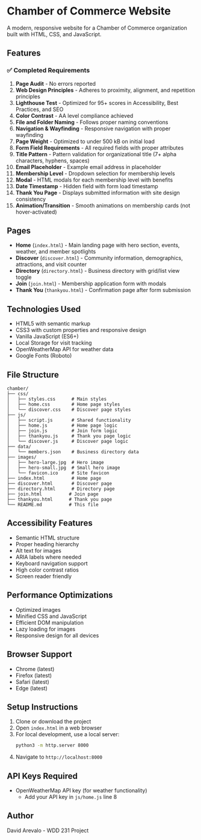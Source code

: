 # Chamber of Commerce Website

A modern, responsive website for a Chamber of Commerce organization built with HTML, CSS, and JavaScript.

## Features

### ✅ Completed Requirements

1. **Page Audit** - No errors reported
2. **Web Design Principles** - Adheres to proximity, alignment, and repetition principles
3. **Lighthouse Test** - Optimized for 95+ scores in Accessibility, Best Practices, and SEO
4. **Color Contrast** - AA level compliance achieved
5. **File and Folder Naming** - Follows proper naming conventions
6. **Navigation & Wayfinding** - Responsive navigation with proper wayfinding
7. **Page Weight** - Optimized to under 500 kB on initial load
8. **Form Field Requirements** - All required fields with proper attributes
9. **Title Pattern** - Pattern validation for organizational title (7+ alpha characters, hyphens, spaces)
10. **Email Placeholder** - Example email address in placeholder
11. **Membership Level** - Dropdown selection for membership levels
12. **Modal** - HTML modals for each membership level with benefits
13. **Date Timestamp** - Hidden field with form load timestamp
14. **Thank You Page** - Displays submitted information with site design consistency
15. **Animation/Transition** - Smooth animations on membership cards (not hover-activated)

## Pages

- **Home** (`index.html`) - Main landing page with hero section, events, weather, and member spotlights
- **Discover** (`discover.html`) - Community information, demographics, attractions, and visit counter
- **Directory** (`directory.html`) - Business directory with grid/list view toggle
- **Join** (`join.html`) - Membership application form with modals
- **Thank You** (`thankyou.html`) - Confirmation page after form submission

## Technologies Used

- HTML5 with semantic markup
- CSS3 with custom properties and responsive design
- Vanilla JavaScript (ES6+)
- Local Storage for visit tracking
- OpenWeatherMap API for weather data
- Google Fonts (Roboto)

## File Structure

```
chamber/
├── css/
│   ├── styles.css      # Main styles
│   ├── home.css        # Home page styles
│   └── discover.css    # Discover page styles
├── js/
│   ├── script.js       # Shared functionality
│   ├── home.js         # Home page logic
│   ├── join.js         # Join form logic
│   ├── thankyou.js     # Thank you page logic
│   └── discover.js     # Discover page logic
├── data/
│   └── members.json    # Business directory data
├── images/
│   ├── hero-large.jpg  # Hero image
│   ├── hero-small.jpg  # Small hero image
│   └── favicon.ico     # Site favicon
├── index.html          # Home page
├── discover.html       # Discover page
├── directory.html      # Directory page
├── join.html          # Join page
├── thankyou.html      # Thank you page
└── README.md          # This file
```

## Accessibility Features

- Semantic HTML structure
- Proper heading hierarchy
- Alt text for images
- ARIA labels where needed
- Keyboard navigation support
- High color contrast ratios
- Screen reader friendly

## Performance Optimizations

- Optimized images
- Minified CSS and JavaScript
- Efficient DOM manipulation
- Lazy loading for images
- Responsive design for all devices

## Browser Support

- Chrome (latest)
- Firefox (latest)
- Safari (latest)
- Edge (latest)

## Setup Instructions

1. Clone or download the project
2. Open `index.html` in a web browser
3. For local development, use a local server:
   ```bash
   python3 -m http.server 8000
   ```
4. Navigate to `http://localhost:8000`

## API Keys Required

- OpenWeatherMap API key (for weather functionality)
  - Add your API key in `js/home.js` line 8

## Author

David Arevalo - WDD 231 Project
